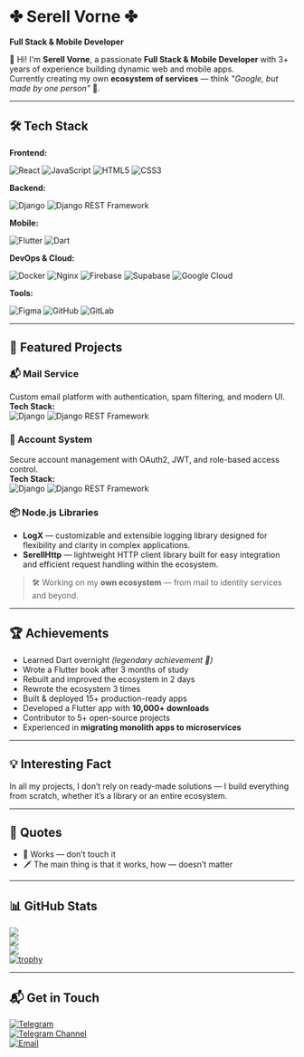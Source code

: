 # ✤︎ Serell Vorne ✤︎  
**Full Stack & Mobile Developer**

👋 Hi! I'm **Serell Vorne**, a passionate **Full Stack & Mobile Developer** with 3+ years of experience building dynamic web and mobile apps.  
Currently creating my own **ecosystem of services** — think *"Google, but made by one person"* 💪.

---

## 🛠 Tech Stack  

**Frontend:**  

![React](https://img.shields.io/badge/react-%2320232a.svg?style=for-the-badge&logo=react&logoColor=%2361DAFB) ![JavaScript](https://img.shields.io/badge/javascript-%23323330.svg?style=for-the-badge&logo=javascript&logoColor=%23F7DF1E) ![HTML5](https://img.shields.io/badge/html5-%23E34F26.svg?style=for-the-badge&logo=html5&logoColor=white) ![CSS3](https://img.shields.io/badge/css3-%231572B6.svg?style=for-the-badge&logo=css3&logoColor=white)  

**Backend:**  

![Django](https://img.shields.io/badge/django-%23092E20.svg?style=for-the-badge&logo=django&logoColor=white) ![Django REST Framework](https://img.shields.io/badge/django--rest--framework-%230172B1.svg?style=for-the-badge&logo=django&logoColor=white)  

**Mobile:**  

![Flutter](https://img.shields.io/badge/Flutter-%2302569B.svg?style=for-the-badge&logo=Flutter&logoColor=white) ![Dart](https://img.shields.io/badge/dart-%230175C2.svg?style=for-the-badge&logo=dart&logoColor=white)  

**DevOps & Cloud:** 

![Docker](https://img.shields.io/badge/docker-%230db7ed.svg?style=for-the-badge&logo=docker&logoColor=white) ![Nginx](https://img.shields.io/badge/nginx-%23009639.svg?style=for-the-badge&logo=nginx&logoColor=white) ![Firebase](https://img.shields.io/badge/firebase-%23039BE5.svg?style=for-the-badge&logo=firebase) ![Supabase](https://img.shields.io/badge/Supabase-3ECF8E?style=for-the-badge&logo=supabase&logoColor=white) ![Google Cloud](https://img.shields.io/badge/GoogleCloud-%234285F4.svg?style=for-the-badge&logo=google-cloud&logoColor=white)  

**Tools:**  

![Figma](https://img.shields.io/badge/figma-%23F24E1E.svg?style=for-the-badge&logo=figma&logoColor=white) ![GitHub](https://img.shields.io/badge/github-%23121011.svg?style=for-the-badge&logo=github&logoColor=white) ![GitLab](https://img.shields.io/badge/gitlab-%23181717.svg?style=for-the-badge&logo=gitlab&logoColor=white)  

---

## 🚀 Featured Projects  

### 📬 Mail Service  
Custom email platform with authentication, spam filtering, and modern UI.  
**Tech Stack:**  
![Django](https://img.shields.io/badge/django-%23092E20.svg?style=for-the-badge&logo=django&logoColor=white) ![Django REST Framework](https://img.shields.io/badge/django--rest--framework-%230172B1.svg?style=for-the-badge&logo=django&logoColor=white)  

### 👤 Account System  
Secure account management with OAuth2, JWT, and role-based access control.  
**Tech Stack:**  
![Django](https://img.shields.io/badge/django-%23092E20.svg?style=for-the-badge&logo=django&logoColor=white) ![Django REST Framework](https://img.shields.io/badge/django--rest--framework-%230172B1.svg?style=for-the-badge&logo=django&logoColor=white)  

### 📦 Node.js Libraries  

- **LogX** — customizable and extensible logging library designed for flexibility and clarity in complex applications.  
- **SerellHttp** — lightweight HTTP client library built for easy integration and efficient request handling within the ecosystem.  

> 🛠 Working on my **own ecosystem** — from mail to identity services and beyond.  

---

## 🏆 Achievements  

- Learned Dart overnight *(legendary achievement 🏹)*  
- Wrote a Flutter book after 3 months of study  
- Rebuilt and improved the ecosystem in 2 days  
- Rewrote the ecosystem 3 times  
- Built & deployed 15+ production-ready apps  
- Developed a Flutter app with **10,000+ downloads**  
- Contributor to 5+ open-source projects  
- Experienced in **migrating monolith apps to microservices**  

---

## 💡 Interesting Fact  

In all my projects, I don’t rely on ready-made solutions — I build everything from scratch, whether it’s a library or an entire ecosystem.  

---

## 💬 Quotes  

- 🏹 Works — don’t touch it  
- 🗡️ The main thing is that it works, how — doesn’t matter

---

## 📊 GitHub Stats  

![](https://github-readme-stats.vercel.app/api?username=srxrell&theme=radical&hide_border=false&include_all_commits=false&count_private=false)  
![](https://nirzak-streak-stats.vercel.app/?user=srxrell&theme=radical&hide_border=false)  
![](https://github-readme-stats.vercel.app/api/top-langs/?username=srxrell&theme=radical&hide_border=false&include_all_commits=false&count_private=false&layout=compact)  
[![trophy](https://github-profile-trophy.vercel.app/?username=srxrell&theme=radical&no-frame=true&no-bg=true&margin-w=4)](https://github.com/ryo-ma/github-profile-trophy)  

---

## 📬 Get in Touch  

[![Telegram](https://img.shields.io/badge/Telegram-2F80ED?style=for-the-badge&logo=Telegram&logoColor=white)](https://t.me/caelis1784)  
[![Telegram Channel](https://img.shields.io/badge/Channel-2F80ED?style=for-the-badge&logo=Telegram&logoColor=white)](https://t.me/sflutterchan)  
[![Email](https://img.shields.io/badge/Email-D14836?style=for-the-badge&logo=gmail&logoColor=white)](mailto:serrelvorne@gmail.com)  
